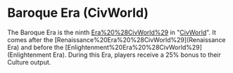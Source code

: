 # Baroque Era (CivWorld)

The Baroque Era is the ninth [Era%20%28CivWorld%29](Era) in "[CivWorld](CivWorld)". It comes after the [Renaissance%20Era%20%28CivWorld%29](Renaissance Era) and before the [Enlightenment%20Era%20%28CivWorld%29](Enlightenment Era). During this Era, players receive a 25% bonus to their Culture output.